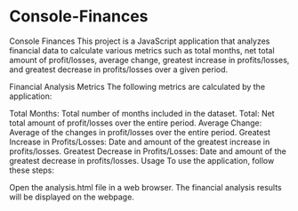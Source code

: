 # Console-Finances
Console Finances
This project is a JavaScript application that analyzes financial data to calculate various metrics such as total months, net total amount of profit/losses, average change, greatest increase in profits/losses, and greatest decrease in profits/losses over a given period.

Financial Analysis Metrics
The following metrics are calculated by the application:

Total Months: Total number of months included in the dataset.
Total: Net total amount of profit/losses over the entire period.
Average Change: Average of the changes in profit/losses over the entire period.
Greatest Increase in Profits/Losses: Date and amount of the greatest increase in profits/losses.
Greatest Decrease in Profits/Losses: Date and amount of the greatest decrease in profits/losses.
Usage
To use the application, follow these steps:

Open the analysis.html file in a web browser.
The financial analysis results will be displayed on the webpage.